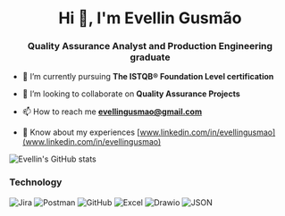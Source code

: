 <h1 align="center">Hi 👋, I'm Evellin Gusmão</h1>
<h3 align="center">Quality Assurance Analyst and Production Engineering graduate</h3>

- 🔭 I’m currently pursuing **The ISTQB® Foundation Level certification**

- 🤝 I’m looking to collaborate on **Quality Assurance Projects**

- 📫 How to reach me **evellingusmao@gmail.com**

- 📄 Know about my experiences [www.linkedin.com/in/evellingusmao](www.linkedin.com/in/evellingusmao)

![Evellin's GitHub stats](https://github-readme-stats.vercel.app/api?username=EvellinGusmao&show_icons=true&theme=shadow_blue)

### Technology
<div style="display: inline_block"><ing/>
<img align="center" alt="Jira" src="https://img.shields.io/badge/Jira-0052CC?style=for-the-badge&logo=Jira&logoColor=white" />
<img align="center" alt="Postman" src="https://img.shields.io/badge/Postman-white?style=for-the-badge&logo=postman&logoColor=white&logoSize=auto&color=orange" />
<img align="center" alt="GitHub" src="https://img.shields.io/badge/Github-Black?style=for-the-badge&logo=github&logoColor=black&logoSize=auto&labelColor=white&color=white&cacheSeconds=5000" />
<img align="center" alt="Excel" src="https://img.shields.io/badge/Microsoft_Excel-217346?style=for-the-badge&logo=microsoft-excel&logoColor=white" />
<img align="center" alt="Drawio" src="https://img.shields.io/badge/Drawio-Black?style=for-the-badge&logo=diagramsdotnet&logoColor=white&logoSize=auto&labelColor=orange&color=orange&cacheSeconds=5000" />
<img align="center" alt="JSON" src="https://img.shields.io/badge/JSON-Black?style=for-the-badge&logo=json&logoColor=black&logoSize=auto&color=white" />
</div>
